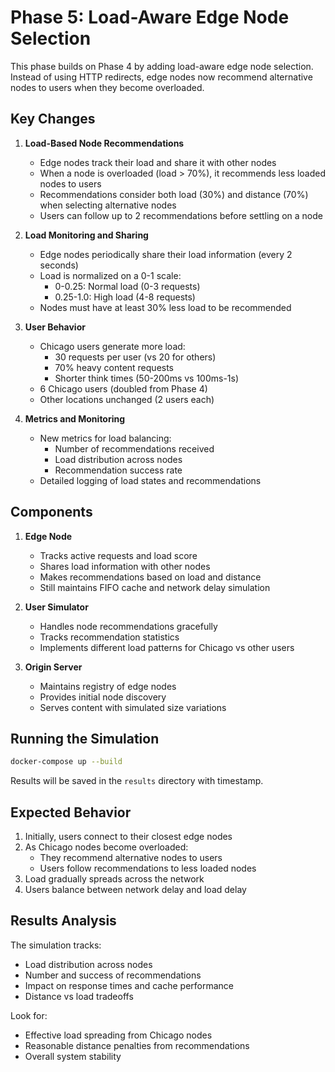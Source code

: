 # Phase 5: Load-Aware Edge Node Selection

This phase builds on Phase 4 by adding load-aware edge node selection. Instead of using HTTP redirects, edge nodes now recommend alternative nodes to users when they become overloaded.

## Key Changes

1. **Load-Based Node Recommendations**
   - Edge nodes track their load and share it with other nodes
   - When a node is overloaded (load > 70%), it recommends less loaded nodes to users
   - Recommendations consider both load (30%) and distance (70%) when selecting alternative nodes
   - Users can follow up to 2 recommendations before settling on a node

2. **Load Monitoring and Sharing**
   - Edge nodes periodically share their load information (every 2 seconds)
   - Load is normalized on a 0-1 scale:
     - 0-0.25: Normal load (0-3 requests)
     - 0.25-1.0: High load (4-8 requests)
   - Nodes must have at least 30% less load to be recommended

3. **User Behavior**
   - Chicago users generate more load:
     - 30 requests per user (vs 20 for others)
     - 70% heavy content requests
     - Shorter think times (50-200ms vs 100ms-1s)
   - 6 Chicago users (doubled from Phase 4)
   - Other locations unchanged (2 users each)

4. **Metrics and Monitoring**
   - New metrics for load balancing:
     - Number of recommendations received
     - Load distribution across nodes
     - Recommendation success rate
   - Detailed logging of load states and recommendations

## Components

1. **Edge Node**
   - Tracks active requests and load score
   - Shares load information with other nodes
   - Makes recommendations based on load and distance
   - Still maintains FIFO cache and network delay simulation

2. **User Simulator**
   - Handles node recommendations gracefully
   - Tracks recommendation statistics
   - Implements different load patterns for Chicago vs other users

3. **Origin Server**
   - Maintains registry of edge nodes
   - Provides initial node discovery
   - Serves content with simulated size variations

## Running the Simulation

```bash
docker-compose up --build
```

Results will be saved in the `results` directory with timestamp.

## Expected Behavior

1. Initially, users connect to their closest edge nodes
2. As Chicago nodes become overloaded:
   - They recommend alternative nodes to users
   - Users follow recommendations to less loaded nodes
3. Load gradually spreads across the network
4. Users balance between network delay and load delay

## Results Analysis

The simulation tracks:
- Load distribution across nodes
- Number and success of recommendations
- Impact on response times and cache performance
- Distance vs load tradeoffs

Look for:
- Effective load spreading from Chicago nodes
- Reasonable distance penalties from recommendations
- Overall system stability 